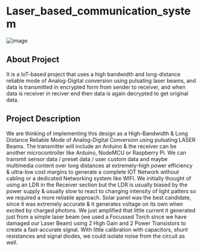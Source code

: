 # Laser_based_communication_system
![image](https://user-images.githubusercontent.com/52691060/131262680-9a4e4734-d777-483a-9164-486a5320f3fd.png)

## About Project
 
 It is a IoT-based project that uses a high bandwidth and long-distance reliable mode of Analog-Digital conversion using pulsating laser beams, and data is transmitted in encrypted form from sender to receiver, and when data is receiver in reciver end then data is again decrypted to get original data.
 
 ## Project Description
 
We are thinking of implementing this design as a High-Bandwidth & Long Distance Reliable Mode of Analog-Digital Conversion using pulsating LASER Beams. The transmitter will include an Arduino & the receiver can be another microcontroller like Arduino, NodeMCU or Raspberry Pi. We can transmit sensor data / preset data / user custom data and maybe multimedia content over long distances at extremely-high power efficiency & ultra-low cost margins to generate a complete IOT Network without cabling or a dedicated Networking system like WIFI. 
We initially thought of using an LDR in the Receiver section but the LDR is usually biased by the power supply & usually slow to react to changing intensity of light patters so we required a more reliable approach.
Solar panel was the best candidate, since it was extremely accurate & it generates voltage on its own when excited by charged photons. We just amplified that little current it generated just from a simple laser beam (we used a Focussed Torch since we have damaged our Laser Beam) using 2 High Gain and 2 Power Transistors to create a fast-accurate signal. With little calibration with capacitors, shunt resistances and signal diodes, we could isolate noise from the circuit as well.
 
 
 
 

